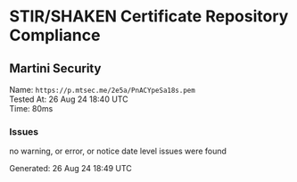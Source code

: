 # STIR/SHAKEN Certificate Repository Compliance

## Martini Security

Name: `https://p.mtsec.me/2e5a/PnACYpeSa18s.pem`\
Tested At: 26 Aug 24 18:40 UTC\
Time: 80ms

### Issues

no warning, or error, or notice date level issues were found

Generated: 26 Aug 24 18:49 UTC